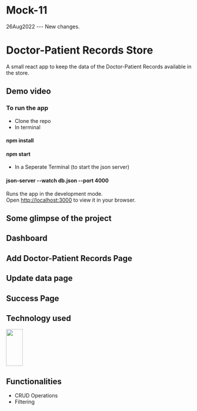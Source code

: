 # Mock-11

26Aug2022 --- New changes.

# Doctor-Patient Records Store

A small react app to keep the data of the Doctor-Patient Records available in the store.

## Demo video

### To run the app

- Clone the repo
- In terminal

#### npm install

#### npm start

- In a Seperate Terminal (to start the json server)

#### json-server --watch db.json --port 4000

Runs the app in the development mode.\
Open [http://localhost:3000](http://localhost:3000) to view it in your browser.

## Some glimpse of the project

## Dashboard

## Add Doctor-Patient Records Page

## Update data page

## Success Page

## Technology used

<img src="https://logos-download.com/wp-content/uploads/2016/09/React_logo_wordmark.png" width="30%" height="100px" />

## Functionalities

- CRUD Operations
- Filtering
